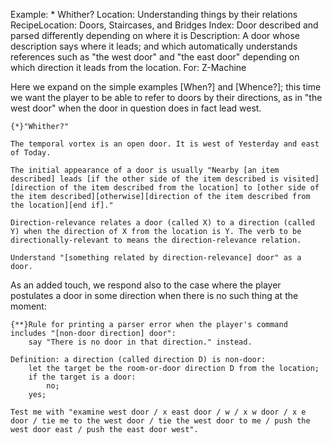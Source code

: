 Example: * Whither?
Location: Understanding things by their relations
RecipeLocation: Doors, Staircases, and Bridges
Index: Door described and parsed differently depending on where it is
Description: A door whose description says where it leads; and which automatically understands references such as "the west door" and "the east door" depending on which direction it leads from the location.
For: Z-Machine

  
Here we expand on the simple examples [When?] and [Whence?]; this time we want the player to be able to refer to doors by their directions, as in "the west door" when the door in question does in fact lead west.

  

``` inform7
{*}"Whither?"

The temporal vortex is an open door. It is west of Yesterday and east of Today.

The initial appearance of a door is usually "Nearby [an item described] leads [if the other side of the item described is visited][direction of the item described from the location] to [other side of the item described][otherwise][direction of the item described from the location][end if]."

Direction-relevance relates a door (called X) to a direction (called Y) when the direction of X from the location is Y. The verb to be directionally-relevant to means the direction-relevance relation.

Understand "[something related by direction-relevance] door" as a door.
```

  
As an added touch, we respond also to the case where the player postulates a door in some direction when there is no such thing at the moment:

  

``` inform7
{**}Rule for printing a parser error when the player's command includes "[non-door direction] door":
	say "There is no door in that direction." instead.

Definition: a direction (called direction D) is non-door:
	let the target be the room-or-door direction D from the location;
	if the target is a door:
		no;
	yes;

Test me with "examine west door / x east door / w / x w door / x e door / tie me to the west door / tie the west door to me / push the west door east / push the east door west".
```

